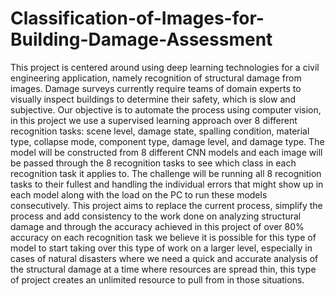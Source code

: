 # Classification-of-Images-for-Building-Damage-Assessment
This project is centered around using deep learning technologies for a civil engineering application, namely recognition of structural damage from images. Damage surveys currently require teams of domain experts to visually inspect buildings to determine their safety, which is slow and subjective. Our objective is to automate the process using computer vision, in this project we use a supervised learning approach over 8 different recognition tasks: scene level, damage state, spalling condition, material type, collapse mode, component type, damage level, and damage type. The model will be constructed from 8 different CNN models and each image will be passed through the 8 recognition tasks to see which class in each recognition task it applies to. The challenge will be running all 8 recognition tasks to their fullest and handling the individual errors that might show up in each model along with the load on the PC to run these models consecutively.
This project aims to replace the current process, simplify the process and add consistency to the work done on analyzing structural damage and through the accuracy achieved in this project of over 80% accuracy on each recognition task we believe it is possible for this type of model to start taking over this type of work on a larger level, especially in cases of natural disasters where we need a quick and accurate analysis of the structural damage at a time where resources are spread thin, this type of project creates an unlimited resource to pull from in those situations.
